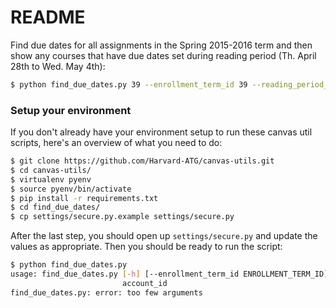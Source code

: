 # README

Find due dates for all assignments in the Spring 2015-2016 term and then show any courses that have due dates set during reading period (Th. April 28th to Wed. May 4th):

```sh
$ python find_due_dates.py 39 --enrollment_term_id 39 --reading_period_start 2016-04-28 --reading_period_end 2016-05-04 --exam_period_start 2016-05-05 --exam_period_end 2016-05-14
```

### Setup your environment

If you don't already have your environment setup to run these canvas util scripts, here's an overview of what you need to do:

```sh
$ git clone https://github.com/Harvard-ATG/canvas-utils.git
$ cd canvas-utils/
$ virtualenv pyenv
$ source pyenv/bin/activate
$ pip install -r requirements.txt
$ cd find_due_dates/
$ cp settings/secure.py.example settings/secure.py
```

After the last step, you should open up `settings/secure.py` and update the values as appropriate. Then you should be ready to run the script:

```sh
$ python find_due_dates.py
usage: find_due_dates.py [-h] [--enrollment_term_id ENROLLMENT_TERM_ID]
                         account_id
find_due_dates.py: error: too few arguments
```
